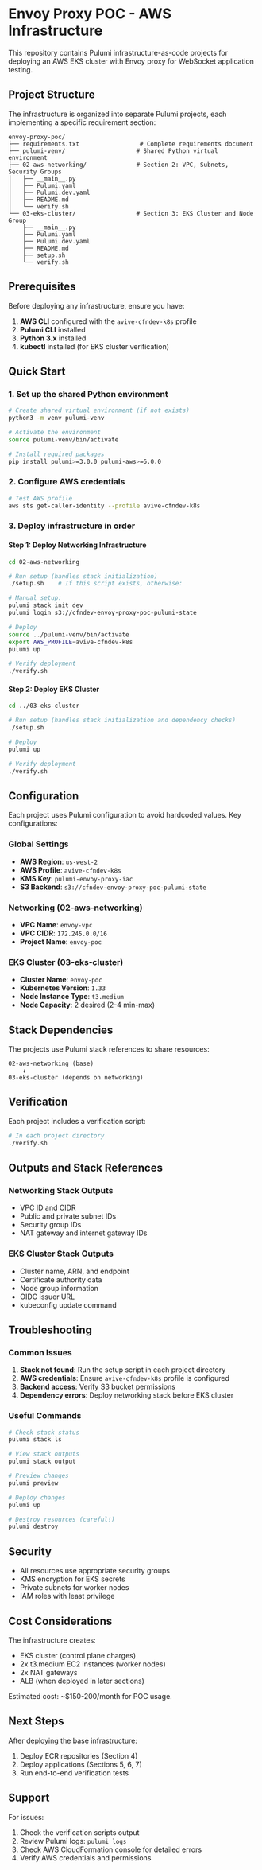 # Envoy Proxy POC - AWS Infrastructure

This repository contains Pulumi infrastructure-as-code projects for deploying an AWS EKS cluster with Envoy proxy for WebSocket application testing.

## Project Structure

The infrastructure is organized into separate Pulumi projects, each implementing a specific requirement section:

```
envoy-proxy-poc/
├── requirements.txt                 # Complete requirements document
├── pulumi-venv/                    # Shared Python virtual environment
├── 02-aws-networking/              # Section 2: VPC, Subnets, Security Groups
│   ├── __main__.py
│   ├── Pulumi.yaml
│   ├── Pulumi.dev.yaml
│   ├── README.md
│   └── verify.sh
└── 03-eks-cluster/                 # Section 3: EKS Cluster and Node Group
    ├── __main__.py
    ├── Pulumi.yaml
    ├── Pulumi.dev.yaml
    ├── README.md
    ├── setup.sh
    └── verify.sh
```

## Prerequisites

Before deploying any infrastructure, ensure you have:

1. **AWS CLI** configured with the `avive-cfndev-k8s` profile
2. **Pulumi CLI** installed
3. **Python 3.x** installed
4. **kubectl** installed (for EKS cluster verification)

## Quick Start

### 1. Set up the shared Python environment

```bash
# Create shared virtual environment (if not exists)
python3 -m venv pulumi-venv

# Activate the environment
source pulumi-venv/bin/activate

# Install required packages
pip install pulumi>=3.0.0 pulumi-aws>=6.0.0
```

### 2. Configure AWS credentials

```bash
# Test AWS profile
aws sts get-caller-identity --profile avive-cfndev-k8s
```

### 3. Deploy infrastructure in order

#### Step 1: Deploy Networking Infrastructure

```bash
cd 02-aws-networking

# Run setup (handles stack initialization)
./setup.sh    # If this script exists, otherwise:

# Manual setup:
pulumi stack init dev
pulumi login s3://cfndev-envoy-proxy-poc-pulumi-state

# Deploy
source ../pulumi-venv/bin/activate
export AWS_PROFILE=avive-cfndev-k8s
pulumi up

# Verify deployment
./verify.sh
```

#### Step 2: Deploy EKS Cluster

```bash
cd ../03-eks-cluster

# Run setup (handles stack initialization and dependency checks)
./setup.sh

# Deploy
pulumi up

# Verify deployment
./verify.sh
```

## Configuration

Each project uses Pulumi configuration to avoid hardcoded values. Key configurations:

### Global Settings
- **AWS Region**: `us-west-2`
- **AWS Profile**: `avive-cfndev-k8s`
- **KMS Key**: `pulumi-envoy-proxy-iac`
- **S3 Backend**: `s3://cfndev-envoy-proxy-poc-pulumi-state`

### Networking (02-aws-networking)
- **VPC Name**: `envoy-vpc`
- **VPC CIDR**: `172.245.0.0/16`
- **Project Name**: `envoy-poc`

### EKS Cluster (03-eks-cluster)
- **Cluster Name**: `envoy-poc`
- **Kubernetes Version**: `1.33`
- **Node Instance Type**: `t3.medium`
- **Node Capacity**: 2 desired (2-4 min-max)

## Stack Dependencies

The projects use Pulumi stack references to share resources:

```
02-aws-networking (base)
    ↓
03-eks-cluster (depends on networking)
```

## Verification

Each project includes a verification script:

```bash
# In each project directory
./verify.sh
```

## Outputs and Stack References

### Networking Stack Outputs
- VPC ID and CIDR
- Public and private subnet IDs  
- Security group IDs
- NAT gateway and internet gateway IDs

### EKS Cluster Stack Outputs
- Cluster name, ARN, and endpoint
- Certificate authority data
- Node group information
- OIDC issuer URL
- kubeconfig update command

## Troubleshooting

### Common Issues

1. **Stack not found**: Run the setup script in each project directory
2. **AWS credentials**: Ensure `avive-cfndev-k8s` profile is configured
3. **Backend access**: Verify S3 bucket permissions
4. **Dependency errors**: Deploy networking stack before EKS cluster

### Useful Commands

```bash
# Check stack status
pulumi stack ls

# View stack outputs
pulumi stack output

# Preview changes
pulumi preview

# Deploy changes
pulumi up

# Destroy resources (careful!)
pulumi destroy
```

## Security

- All resources use appropriate security groups
- KMS encryption for EKS secrets
- Private subnets for worker nodes
- IAM roles with least privilege

## Cost Considerations

The infrastructure creates:
- EKS cluster (control plane charges)
- 2x t3.medium EC2 instances (worker nodes)
- 2x NAT gateways
- ALB (when deployed in later sections)

Estimated cost: ~$150-200/month for POC usage.

## Next Steps

After deploying the base infrastructure:
1. Deploy ECR repositories (Section 4)
2. Deploy applications (Sections 5, 6, 7)
3. Run end-to-end verification tests

## Support

For issues:
1. Check the verification scripts output
2. Review Pulumi logs: `pulumi logs`
3. Check AWS CloudFormation console for detailed errors
4. Verify AWS credentials and permissions
